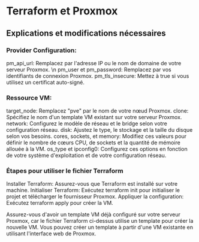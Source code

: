 # Terraform et Proxmox

## Explications et modifications nécessaires

### Provider Configuration:
pm_api_url: Remplacez <votre-serveur-proxmox> par l'adresse IP ou le nom de domaine de votre serveur Proxmox. \n
pm_user et pm_password: Remplacez par vos identifiants de connexion Proxmox.
pm_tls_insecure: Mettez à true si vous utilisez un certificat auto-signé.

### Ressource VM:
target_node: Remplacez "pve" par le nom de votre nœud Proxmox.
clone: Spécifiez le nom d'un template VM existant sur votre serveur Proxmox.
network: Configurez le modèle de réseau et le bridge selon votre configuration réseau.
disk: Ajustez le type, le stockage et la taille du disque selon vos besoins.
cores, sockets, et memory: Modifiez ces valeurs pour définir le nombre de cœurs CPU, de sockets et la quantité de mémoire allouée à la VM.
os_type et ipconfig0: Configurez ces options en fonction de votre système d'exploitation et de votre configuration réseau.

### Étapes pour utiliser le fichier Terraform

Installer Terraform: Assurez-vous que Terraform est installé sur votre machine.
Initialiser Terraform: Exécutez terraform init pour initialiser le projet et télécharger le fournisseur Proxmox.
Appliquer la configuration: Exécutez terraform apply pour créer la VM.

Assurez-vous d'avoir un template VM déjà configuré sur votre serveur Proxmox, car le fichier Terraform ci-dessus utilise un template pour créer la nouvelle VM. Vous pouvez créer un template à partir d'une VM existante en utilisant l'interface web de Proxmox.